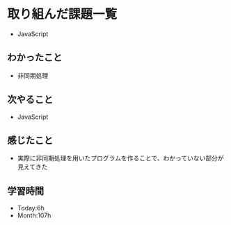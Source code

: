 # 取り組んだ課題一覧
- JavaScript
## わかったこと
- 非同期処理
## 次やること
- JavaScript
## 感じたこと
- 実際に非同期処理を用いたプログラムを作ることで、わかっていない部分が見えてきた
## 学習時間
- Today:6h
- Month:107h
